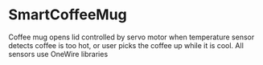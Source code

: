 # SmartCoffeeMug
Coffee mug opens lid controlled by servo motor when temperature sensor detects coffee is too hot, or user picks the coffee up while it is cool. All sensors use OneWire libraries
